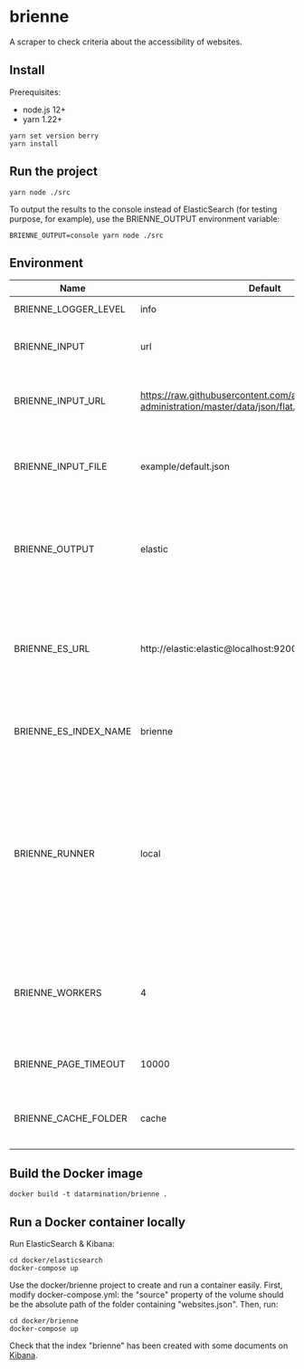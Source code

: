 # brienne

A scraper to check criteria about the accessibility of websites.

## Install

Prerequisites:

- node.js 12+
- yarn 1.22+

```
yarn set version berry
yarn install
```

## Run the project

```
yarn node ./src
```

To output the results to the console instead of ElasticSearch (for testing purpose, for example), use the BRIENNE_OUTPUT environment variable:

```
BRIENNE_OUTPUT=console yarn node ./src
```

## Environment

| Name                  | Default                                                                                         | Description                                                                                                                                                     |
|-----------------------|-------------------------------------------------------------------------------------------------|-----------------------------------------------------------------------------------------------------------------------------------------------------------------|
| BRIENNE_LOGGER_LEVEL  | info                                                                                            | The level of the logger.                                                                                                                                        |
| BRIENNE_INPUT         | url                                                                                             | The type of input. Can be one of 'url' or 'file'.                                                                                                               |
| BRIENNE_INPUT_URL     | https://raw.githubusercontent.com/ahmedalami/annuaire-administration/master/data/json/flat.json | The url of the file containing the input to process.                                                                                                            |
| BRIENNE_INPUT_FILE    | example/default.json                                                                            | The file to process. It's a JSON array file listing the websites to analyze.                                                                                    |
| BRIENNE_OUTPUT        | elastic                                                                                         | The output where the results are published. Can be one of "elastic", "console", or "blackhole".                                                                 |
| BRIENNE_ES_URL        | http://elastic:elastic@localhost:9200                                                           | The URL of the ElasticSearch instance. By default, authenticate with the elastic/elastic credentials.                                                           |
| BRIENNE_ES_INDEX_NAME | brienne                                                                                         | The name of the index used to publish the results.                                                                                                              |
| BRIENNE_RUNNER        | local                                                                                           | The runner to use. "local" is a development runner running the scripts with a single worker. "docker" is a runner running several workers in Docker containers. |
| BRIENNE_WORKERS       | 4                                                                                               | The number of parallel workers. The websites to process are divided between them.                                                                               |
| BRIENNE_PAGE_TIMEOUT  | 10000                                                                                           | The timeout in ms when a page is unreachable.                                                                                                                   |
| BRIENNE_CACHE_FOLDER  | cache                                                                                           | The folder where the HTML content is cached.                                                                                                                    |

## Build the Docker image

```
docker build -t datarmination/brienne .
```

## Run a Docker container locally

Run ElasticSearch & Kibana:

```
cd docker/elasticsearch
docker-compose up
```

Use the docker/brienne project to create and run a container easily. First, modify docker-compose.yml: the "source" property of the volume should be the absolute path of the folder containing "websites.json". Then, run:

```
cd docker/brienne
docker-compose up
```


Check that the index "brienne" has been created with some documents on [Kibana](http://localhost:5601/).